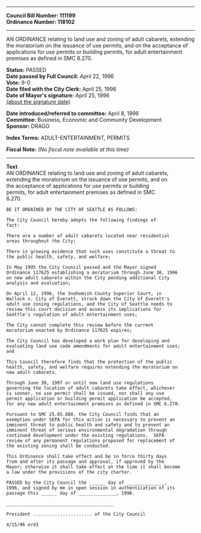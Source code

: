 * * * * *  
  
**Council Bill Number: [](#h0)[](#h2)111199**   
**Ordinance Number: 118102**  
  
* * * * *  
  
AN ORDINANCE relating to land use and zoning of adult cabarets, extending the moratorium on the issuance of use permits, and on the acceptance of applications for use permits or building permits, for adult entertainment premises as defined in SMC 6.270.  
  
**Status:** PASSED   
**Date passed by Full Council:** April 22, 1996   
**Vote:** 9-0   
**Date filed with the City Clerk:** April 25, 1996   
**Date of Mayor's signature:** April 25, 1996   
[(about the signature date)](/~public/approvaldate.htm)   
  
  
**Date introduced/referred to committee:** April 8, 1996   
**Committee:** Business, Economic and Community Development   
**Sponsor:** DRAGO   
  
**Index Terms:** ADULT-ENTERTAINMENT, PERMITS  
  
**Fiscal Note:** *(No fiscal note available at this time)*  
  
* * * * *  
  
**Text**  
    AN ORDINANCE relating to land use and zoning of adult cabarets,  
    extending the moratorium on the issuance of use permits, and on  
    the acceptance of applications for use permits or building  
    permits, for adult entertainment premises as defined in SMC  
    6.270.  
  
    BE IT ORDAINED BY THE CITY OF SEATTLE AS FOLLOWS:  
  
    The City Council hereby adopts the following findings of  
    fact:  
  
    There are a number of adult cabarets located near residential  
    areas throughout the City;  
  
    There is growing evidence that such uses constitute a threat to  
    the public health, safety, and welfare;  
  
    In May 1995 the City Council passed and the Mayor signed  
    Ordinance 117625 establishing a moratorium through June 30, 1996  
    on new adult cabarets within the City pending additional City  
    analysis and evaluation;  
  
    On April 12, 1996, the Snohomish County Superior Court, in  
    Wallock v. City of Everett, struck down the City of Everett's  
    adult use zoning regulations, and the City of Seattle needs to  
    review this court decision and assess its implications for  
    Seattle's regulation of adult entertainment uses;  
  
    The City cannot complete this review before the current  
    moratorium enacted by Ordinance 117625 expires;  
  
    The City Council has developed a work plan for developing and  
    evaluating land use code amendments for adult entertainment uses;  
    and  
  
    This Council therefore finds that the protection of the public  
    health, safety, and welfare requires extending the moratorium on  
    new adult cabarets.  
  
    Through June 30, 1997 or until new land use regulations  
    governing the location of adult cabarets take effect, whichever  
    is sooner, no use permit shall be issued, nor shall any use  
    permit application or building permit application be accepted,  
    for any new adult entertainment premises as defined in SMC 6.270.  
  
    Pursuant to SMC 25.05.880, the City Council finds that an  
    exemption under SEPA for this action is necessary to prevent an  
    imminent threat to public health and safety and to prevent an  
    imminent threat of serious environmental degradation through  
    continued development under the existing regulations.  SEPA  
    review of any permanent regulations proposed for replacement of  
    the existing zoning shall be conducted.  
  
    This Ordinance shall take effect and be in force thirty days  
    from and after its passage and approval, if approved by the  
    Mayor; otherwise it shall take effect at the time it shall become  
    a law under the provisions of the city charter.  
  
    PASSED by the City Council the ______ day of ______________,  
    1996, and signed by me in open session in authentication of its  
    passage this ______ day of ______________, 1996.  
  
    ________________________________________  
  
    President ...................... of the City Council  
  
    4/15/96 ord3  
